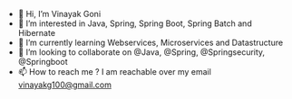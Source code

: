 - 👋 Hi, I’m Vinayak Goni
- 👀 I’m interested in Java, Spring, Spring Boot, Spring Batch and Hibernate
- 🌱 I’m currently learning Webservices, Microservices and Datastructure
- 💞️ I’m looking to collaborate on @Java, @Spring, @Springsecurity, @Springboot
- 📫 How to reach me ? I am reachable over my email vinayakg100@gmail.com

<!---
VinayakGoni/VinayakGoni is a ✨ special ✨ repository because its `README.md` (this file) appears on your GitHub profile.
You can click the Preview link to take a look at your changes.
--->

